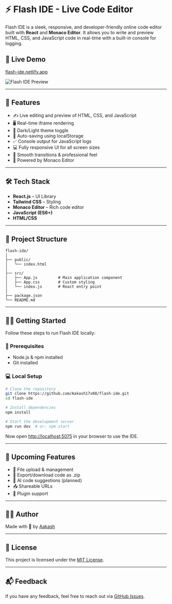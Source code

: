 # ⚡ Flash IDE - Live Code Editor

Flash IDE is a sleek, responsive, and developer-friendly online code editor built with **React** and **Monaco Editor**. It allows you to write and preview HTML, CSS, and JavaScript code in real-time with a built-in console for logging.

## 🚀 Live Demo
[flash-ide.netlify.app](https://flash-ide.netlify.app)

![Flash IDE Preview](../ide/src/assets/Screenshot%202025-04-15%20232030.png) <!-- Replace this with your screenshot if available -->

---

## 🚀 Features

- ✍️ Live editing and preview of HTML, CSS, and JavaScript
- 🖥️ Real-time iframe rendering
- 🌙 Dark/Light theme toggle
- 📆 Auto-saving using localStorage
- ✅ Console output for JavaScript logs
- 💻 Fully responsive UI for all screen sizes
- 💨 Smooth transitions & professional feel
- 🧠 Powered by Monaco Editor

---

## 🛠️ Tech Stack

- **React.js** – UI Library
- **Tailwind CSS** – Styling
- **Monaco Editor** – Rich code editor
- **JavaScript (ES6+)**
- **HTML/CSS**

---

## 📂 Project Structure

```
flash-ide/
│
├── public/
│   └── index.html
│
├── src/
│   ├── App.js         # Main application component
│   ├── App.css        # Custom styling
│   └── index.js       # React entry point
│
├── package.json
└── README.md
```

---

## 🧑‍💻 Getting Started

Follow these steps to run Flash IDE locally:

### 🔧 Prerequisites

- Node.js & npm installed
- Git installed

### 💻 Local Setup

```bash
# Clone the repository
git clone https://github.com/Aakash17x08/flash-ide.git
cd flash-ide

# Install dependencies
npm install

# Start the development server
npm run dev  # or: npm start
```

Now open [http://localhost:5075](http://localhost:5075) in your browser to use the IDE.

---

## 🧪 Upcoming Features

- 📁 File upload & management
- 💾 Export/download code as .zip
- 🧠 AI code suggestions (planned)
- 📤 Shareable URLs
- 🧹 Plugin support

---

## 👨‍🎨 Author

Made with 💖 by [Aakash](https://github.com/Aakash17x08)

---

## 📄 License

This project is licensed under the [MIT License](LICENSE).

---

## 📬 Feedback

If you have any feedback, feel free to reach out via [GitHub Issues](https://github.com/Aakash17x08/flash-ide/issues).

